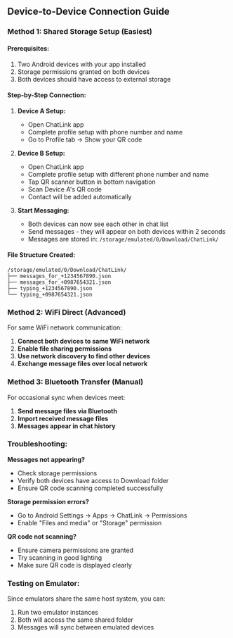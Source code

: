 ## Device-to-Device Connection Guide

### Method 1: Shared Storage Setup (Easiest)

#### Prerequisites:
1. Two Android devices with your app installed
2. Storage permissions granted on both devices
3. Both devices should have access to external storage

#### Step-by-Step Connection:

1. **Device A Setup:**
   - Open ChatLink app
   - Complete profile setup with phone number and name
   - Go to Profile tab → Show your QR code

2. **Device B Setup:**
   - Open ChatLink app  
   - Complete profile setup with different phone number and name
   - Tap QR scanner button in bottom navigation
   - Scan Device A's QR code
   - Contact will be added automatically

3. **Start Messaging:**
   - Both devices can now see each other in chat list
   - Send messages - they will appear on both devices within 2 seconds
   - Messages are stored in: `/storage/emulated/0/Download/ChatLink/`

#### File Structure Created:
```
/storage/emulated/0/Download/ChatLink/
├── messages_for_+1234567890.json
├── messages_for_+0987654321.json
├── typing_+1234567890.json
└── typing_+0987654321.json
```

### Method 2: WiFi Direct (Advanced)

For same WiFi network communication:

1. **Connect both devices to same WiFi network**
2. **Enable file sharing permissions**
3. **Use network discovery to find other devices**
4. **Exchange message files over local network**

### Method 3: Bluetooth Transfer (Manual)

For occasional sync when devices meet:

1. **Send message files via Bluetooth**
2. **Import received message files**
3. **Messages appear in chat history**

### Troubleshooting:

**Messages not appearing?**
- Check storage permissions
- Verify both devices have access to Download folder
- Ensure QR code scanning completed successfully

**Storage permission errors?**
- Go to Android Settings → Apps → ChatLink → Permissions
- Enable "Files and media" or "Storage" permission

**QR code not scanning?**
- Ensure camera permissions are granted
- Try scanning in good lighting
- Make sure QR code is displayed clearly

### Testing on Emulator:

Since emulators share the same host system, you can:
1. Run two emulator instances
2. Both will access the same shared folder
3. Messages will sync between emulated devices
